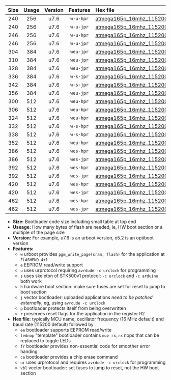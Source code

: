 |Size|Usage|Version|Features|Hex file|
|:-:|:-:|:-:|:-:|:--|
|240|256|u7.6|`w-u-hpr`|[atmega165p_16mhz_115200bps_ur.hex](https://raw.githubusercontent.com/stefanrueger/urboot/main//atmega165p_16mhz_115200bps_ur.hex)|
|240|256|u7.6|`w-u-jpr`|[atmega165p_16mhz_115200bps_ur_vbl.hex](https://raw.githubusercontent.com/stefanrueger/urboot/main//atmega165p_16mhz_115200bps_ur_vbl.hex)|
|246|256|u7.6|`w-u-hpr`|[atmega165p_16mhz_115200bps_lednop_ur.hex](https://raw.githubusercontent.com/stefanrueger/urboot/main//atmega165p_16mhz_115200bps_lednop_ur.hex)|
|246|256|u7.6|`w-u-jpr`|[atmega165p_16mhz_115200bps_lednop_ur_vbl.hex](https://raw.githubusercontent.com/stefanrueger/urboot/main//atmega165p_16mhz_115200bps_lednop_ur_vbl.hex)|
|304|384|u7.6|`weu-jpr`|[atmega165p_16mhz_115200bps_ee_ur_vbl.hex](https://raw.githubusercontent.com/stefanrueger/urboot/main//atmega165p_16mhz_115200bps_ee_ur_vbl.hex)|
|310|384|u7.6|`weu-jpr`|[atmega165p_16mhz_115200bps_ee_lednop_ur_vbl.hex](https://raw.githubusercontent.com/stefanrueger/urboot/main//atmega165p_16mhz_115200bps_ee_lednop_ur_vbl.hex)|
|328|384|u7.6|`weu-jpr`|[atmega165p_16mhz_115200bps_ee_lednop_fr_ur_vbl.hex](https://raw.githubusercontent.com/stefanrueger/urboot/main//atmega165p_16mhz_115200bps_ee_lednop_fr_ur_vbl.hex)|
|336|384|u7.6|`w-s-jpr`|[atmega165p_16mhz_115200bps_vbl.hex](https://raw.githubusercontent.com/stefanrueger/urboot/main//atmega165p_16mhz_115200bps_vbl.hex)|
|342|384|u7.6|`w-s-jpr`|[atmega165p_16mhz_115200bps_lednop_vbl.hex](https://raw.githubusercontent.com/stefanrueger/urboot/main//atmega165p_16mhz_115200bps_lednop_vbl.hex)|
|356|384|u7.6|`weu-jpr`|[atmega165p_16mhz_115200bps_ee_lednop_fr_ce_ur_vbl.hex](https://raw.githubusercontent.com/stefanrueger/urboot/main//atmega165p_16mhz_115200bps_ee_lednop_fr_ce_ur_vbl.hex)|
|300|512|u7.6|`weu-hpr`|[atmega165p_16mhz_115200bps_ee_ur.hex](https://raw.githubusercontent.com/stefanrueger/urboot/main//atmega165p_16mhz_115200bps_ee_ur.hex)|
|306|512|u7.6|`weu-hpr`|[atmega165p_16mhz_115200bps_ee_lednop_ur.hex](https://raw.githubusercontent.com/stefanrueger/urboot/main//atmega165p_16mhz_115200bps_ee_lednop_ur.hex)|
|324|512|u7.6|`weu-hpr`|[atmega165p_16mhz_115200bps_ee_lednop_fr_ur.hex](https://raw.githubusercontent.com/stefanrueger/urboot/main//atmega165p_16mhz_115200bps_ee_lednop_fr_ur.hex)|
|332|512|u7.6|`w-s-hpr`|[atmega165p_16mhz_115200bps.hex](https://raw.githubusercontent.com/stefanrueger/urboot/main//atmega165p_16mhz_115200bps.hex)|
|338|512|u7.6|`w-s-hpr`|[atmega165p_16mhz_115200bps_lednop.hex](https://raw.githubusercontent.com/stefanrueger/urboot/main//atmega165p_16mhz_115200bps_lednop.hex)|
|352|512|u7.6|`weu-hpr`|[atmega165p_16mhz_115200bps_ee_lednop_fr_ce_ur.hex](https://raw.githubusercontent.com/stefanrueger/urboot/main//atmega165p_16mhz_115200bps_ee_lednop_fr_ce_ur.hex)|
|386|512|u7.6|`wes-hpr`|[atmega165p_16mhz_115200bps_ee.hex](https://raw.githubusercontent.com/stefanrueger/urboot/main//atmega165p_16mhz_115200bps_ee.hex)|
|386|512|u7.6|`wes-jpr`|[atmega165p_16mhz_115200bps_ee_vbl.hex](https://raw.githubusercontent.com/stefanrueger/urboot/main//atmega165p_16mhz_115200bps_ee_vbl.hex)|
|392|512|u7.6|`wes-hpr`|[atmega165p_16mhz_115200bps_ee_lednop.hex](https://raw.githubusercontent.com/stefanrueger/urboot/main//atmega165p_16mhz_115200bps_ee_lednop.hex)|
|392|512|u7.6|`wes-jpr`|[atmega165p_16mhz_115200bps_ee_lednop_vbl.hex](https://raw.githubusercontent.com/stefanrueger/urboot/main//atmega165p_16mhz_115200bps_ee_lednop_vbl.hex)|
|420|512|u7.6|`wes-hpr`|[atmega165p_16mhz_115200bps_ee_lednop_fr.hex](https://raw.githubusercontent.com/stefanrueger/urboot/main//atmega165p_16mhz_115200bps_ee_lednop_fr.hex)|
|420|512|u7.6|`wes-jpr`|[atmega165p_16mhz_115200bps_ee_lednop_fr_vbl.hex](https://raw.githubusercontent.com/stefanrueger/urboot/main//atmega165p_16mhz_115200bps_ee_lednop_fr_vbl.hex)|
|462|512|u7.6|`wes-hpr`|[atmega165p_16mhz_115200bps_ee_lednop_fr_ce.hex](https://raw.githubusercontent.com/stefanrueger/urboot/main//atmega165p_16mhz_115200bps_ee_lednop_fr_ce.hex)|
|462|512|u7.6|`wes-jpr`|[atmega165p_16mhz_115200bps_ee_lednop_fr_ce_vbl.hex](https://raw.githubusercontent.com/stefanrueger/urboot/main//atmega165p_16mhz_115200bps_ee_lednop_fr_ce_vbl.hex)|

- **Size:** Bootloader code size including small table at top end
- **Useage:** How many bytes of flash are needed, ie, HW boot section or a multiple of the page size
- **Version:** For example, u7.6 is an urboot version, o5.2 is an optiboot version
- **Features:**
  + `w` urboot provides `pgm_write_page(sram, flash)` for the application at `FLASHEND-4+1`
  + `e` EEPROM read/write support
  + `u` uses urprotocol requiring `avrdude -c urclock` for programming
  + `s` uses skeleton of STK500v1 protocol; `-c urclock` and `-c arduino` both work
  + `h` hardware boot section: make sure fuses are set for reset to jump to boot section
  + `j` vector bootloader: uploaded applications *need to be patched externally*, eg, using `avrdude -c urclock`
  + `p` bootloader protects itself from being overwritten
  + `r` preserves reset flags for the application in the register R2
- **Hex file:** typically MCU name, oscillator frequency (16 MHz default) and baud rate (115200 default) followed by
  + `ee` bootloader supports EEPROM read/write
  + `lednop` "template" bootloader contains `mov rx,rx` nops that can be replaced to toggle LEDs
  + `fr` bootloader provides non-essential code for smoother error handing
  + `ce` bootloader provides a chip erase command
  + `ur` uses urprotocol and requires `avrdude -c urclock` for programming
  + `vbl` vector bootloader: set fuses to jump to reset, not the HW boot section
